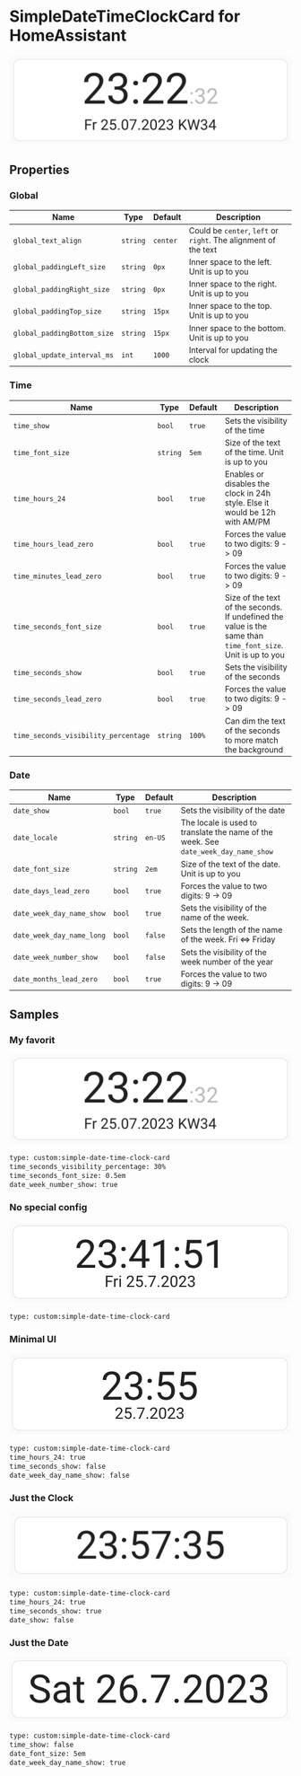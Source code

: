 
# SimpleDateTimeClockCard for HomeAssistant
![Header image to show a sample of this card](img/header.png)

## Properties
### Global

| Name | Type | Default | Description |
|--|--|--|--|
| `global_text_align` | `string` | `center` | Could be `center`, `left` or `right`. The alignment of the text |
| `global_paddingLeft_size` | `string` | `0px` | Inner space to the left. Unit is up to you |
| `global_paddingRight_size` | `string` | `0px` | Inner space to the right. Unit is up to you |
| `global_paddingTop_size` | `string` | `15px` | Inner space to the top. Unit is up to you |
| `global_paddingBottom_size` | `string` | `15px` | Inner space to the bottom. Unit is up to you |
| `global_update_interval_ms` | `int` | `1000` | Interval for updating the clock |


### Time
| Name | Type | Default | Description |
|--|--|--|--|
| `time_show` | `bool` | `true` | Sets the visibility of the time |
| `time_font_size` | `string` | `5em` | Size of the text of the time. Unit is up to you |
| `time_hours_24` | `bool` | `true` | Enables or disables the clock in 24h style. Else it would be 12h with AM/PM |
| `time_hours_lead_zero` | `bool` | `true` | Forces the value to two digits: 9 -> 09 |
| `time_minutes_lead_zero` | `bool` | `true` | Forces the value to two digits: 9 -> 09 |
| `time_seconds_font_size` | `bool` | `true` | Size of the text of the seconds. If undefined the value is the same than `time_font_size`. Unit is up to you |
| `time_seconds_show` | `bool` | `true` | Sets the visibility of the seconds |
| `time_seconds_lead_zero` | `bool` | `true` | Forces the value to two digits: 9 -> 09 |
| `time_seconds_visibility_percentage` | `string` | `100%` | Can dim the text of the seconds to more match the background |

 
### Date

| Name | Type | Default | Description |
|--|--|--|--|
| `date_show` | `bool` | `true` | Sets the visibility of the date |
| `date_locale` | `string` | `en-US` | The locale is used to translate the name of the week. See `date_week_day_name_show` |
| `date_font_size` | `string` | `2em` | Size of the text of the date. Unit is up to you |
| `date_days_lead_zero` | `bool` | `true` | Forces the value to two digits: 9 -> 09 |
| `date_week_day_name_show` | `bool` | `true` | Sets the visibility of the name of the week. |
| `date_week_day_name_long` | `bool` | `false` | Sets the length of the name of the week. Fri <=> Friday |
| `date_week_number_show` | `bool` | `false` | Sets the visibility of the week number of the year |
| `date_months_lead_zero` | `bool` | `true` | Forces the value to two digits: 9 -> 09 |


## Samples
### My favorit
![Header image to show a sample of this card](img/header.png)

    type: custom:simple-date-time-clock-card
	time_seconds_visibility_percentage: 30%
	time_seconds_font_size: 0.5em
	date_week_number_show: true


### No special config
![Header image to show a sample of this card](img/no-special-config.png)

    type: custom:simple-date-time-clock-card


### Minimal UI
![Header image to show a sample of this card](img/minimal-ui-config.png)

    type: custom:simple-date-time-clock-card
    time_hours_24: true
    time_seconds_show: false
    date_week_day_name_show: false


### Just the Clock
![Header image to show a sample of this card](img/just-the-clock-config.png)

    type: custom:simple-date-time-clock-card
    time_hours_24: true
    time_seconds_show: true
    date_show: false


### Just the Date
![Header image to show a sample of this card](img/just-the-date-config.png)

    type: custom:simple-date-time-clock-card
    time_show: false
    date_font_size: 5em
    date_week_day_name_show: true
